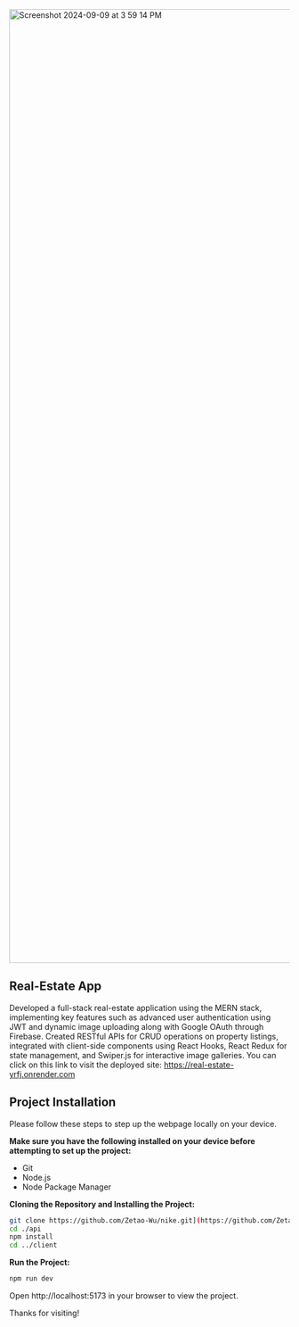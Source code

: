 <img width="1710" alt="Screenshot 2024-09-09 at 3 59 14 PM" src="https://github.com/user-attachments/assets/14ba0e65-e180-4b92-aa41-681dee9a0ebd">


## Real-Estate App

Developed a full-stack real-estate application using the MERN stack, implementing key features such as advanced user authentication using JWT and dynamic image uploading along with Google OAuth through Firebase.
Created RESTful APIs for CRUD operations on property listings, integrated with client-side components using React Hooks, React Redux for state management, and Swiper.js for interactive image galleries.
You can click on this link to visit the deployed site: https://real-estate-yrfj.onrender.com


## Project Installation

Please follow these steps to step up the webpage locally on your device.

**Make sure you have the following installed on your device before attempting to set up the project:**

- Git
- Node.js
- Node Package Manager

**Cloning the Repository and Installing the Project:**

```bash
git clone https://github.com/Zetao-Wu/nike.git](https://github.com/Zetao-Wu/food-delivery-app.git](https://github.com/Zetao-Wu/real-estate.git
cd ./api
npm install
cd ../client
```

**Run the Project:**

```bash
npm run dev
```

Open http://localhost:5173 in your browser to view the project.

Thanks for visiting!
